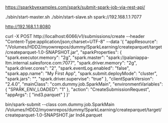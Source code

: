 https://sparkbyexamples.com/spark/submit-spark-job-via-rest-api/

./sbin/start-master.sh
./sbin/start-slave.sh spark://192.168.1.1:7077

http://192.168.1.1:8080


curl -X POST http://localhost:6066/v1/submissions/create --header "Content-Type:application/json;charset=UTF-8" --data '{
  "appResource": "/Volumes/HDD2/myownrepos/dummy/SparkLearning/createparquet/target/createparquet-1.0-SNAPSHOT.jar",
  "sparkProperties": {
    "spark.executor.memory": "2g",
    "spark.master": "spark://palaniappa-ltm.internal.salesforce.com:7077",
    "spark.driver.memory": "2g",
    "spark.driver.cores": "2",
    "spark.eventLog.enabled": "false",
    "spark.app.name": "My First App",
    "spark.submit.deployMode": "cluster",
    "spark.jars": "",
    "spark.driver.supervise": "true"
  },
  "clientSparkVersion": "2.4.0",
  "mainClass": "com.dummy.job.SparkMain",
  "environmentVariables": {
    "SPARK_ENV_LOADED": "1"
  },
  "action": "CreateSubmissionRequest",
  "appArgs": [
    "ind3.parquet"
  ]
}'

bin/spark-submit --class com.dummy.job.SparkMain /Volumes/HDD2/myownrepos/dummy/SparkLearning/createparquet/target/createparquet-1.0-SNAPSHOT.jar Ind4.parquet